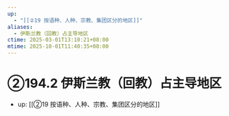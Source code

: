 ```yaml
---
up:
  - "[[②19 按语种、人种、宗教、集团区分的地区]]"
aliases:
  - 伊斯兰教（回教）占主导地区
ctime: 2025-03-01T13:10:21+08:00
mtime: 2025-10-01T11:40:35+08:00
---
```


# ②194.2 伊斯兰教（回教）占主导地区

- up: [[②19 按语种、人种、宗教、集团区分的地区]]

